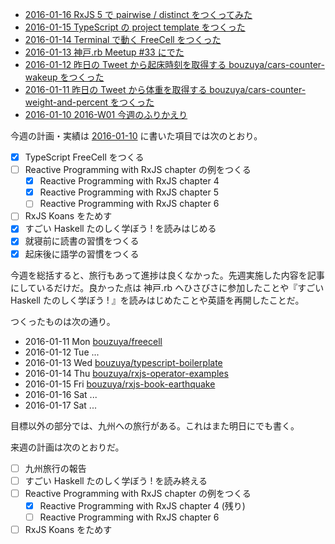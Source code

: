 - [2016-01-16 RxJS 5 で pairwise / distinct をつくってみた][2016-01-16]
- [2016-01-15 TypeScript の project template をつくった][2016-01-15]
- [2016-01-14 Terminal で動く FreeCell をつくった][2016-01-14]
- [2016-01-13 神戸.rb Meetup #33 にでた][2016-01-13]
- [2016-01-12 昨日の Tweet から起床時刻を取得する bouzuya/cars-counter-wakeup をつくった][2016-01-12]
- [2016-01-11 昨日の Tweet から体重を取得する bouzuya/cars-counter-weight-and-percent をつくった][2016-01-11]
- [2016-01-10 2016-W01 今週のふりかえり][2016-01-10]

今週の計画・実績は [2016-01-10][] に書いた項目では次のとおり。

- [x] TypeScript FreeCell をつくる
- [ ] Reactive Programming with RxJS chapter の例をつくる
  - [x] Reactive Programming with RxJS chapter 4
  - [x] Reactive Programming with RxJS chapter 5
  - [ ] Reactive Programming with RxJS chapter 6
- [ ] RxJS Koans をためす
- [x] すごい Haskell たのしく学ぼう ! を読みはじめる
- [x] 就寝前に読書の習慣をつくる
- [x] 起床後に語学の習慣をつくる

今週を総括すると、旅行もあって進捗は良くなかった。先週実施した内容を記事にしているだけだ。良かった点は 神戸.rb へひさびさに参加したことや『すごい Haskell たのしく学ぼう ! 』を読みはじめたことや英語を再開したことだ。

つくったものは次の通り。

- 2016-01-11 Mon [bouzuya/freecell][]
- 2016-01-12 Tue ...
- 2016-01-13 Wed [bouzuya/typescript-boilerplate][]
- 2016-01-14 Thu [bouzuya/rxjs-operator-examples][]
- 2016-01-15 Fri [bouzuya/rxjs-book-earthquake][]
- 2016-01-16 Sat ...
- 2016-01-17 Sat ...

目標以外の部分では、九州への旅行がある。これはまた明日にでも書く。

来週の計画は次のとおりだ。

- [ ] 九州旅行の報告
- [ ] すごい Haskell たのしく学ぼう ! を読み終える
- [ ] Reactive Programming with RxJS chapter の例をつくる
  - [x] Reactive Programming with RxJS chapter 4 (残り)
  - [ ] Reactive Programming with RxJS chapter 6
- [ ] RxJS Koans をためす

[2016-01-10]: http://blog.bouzuya.net/2016/01/10/
[2016-01-11]: http://blog.bouzuya.net/2016/01/11/
[2016-01-12]: http://blog.bouzuya.net/2016/01/12/
[2016-01-13]: http://blog.bouzuya.net/2016/01/13/
[2016-01-14]: http://blog.bouzuya.net/2016/01/14/
[2016-01-15]: http://blog.bouzuya.net/2016/01/15/
[2016-01-16]: http://blog.bouzuya.net/2016/01/16/
[bouzuya/freecell]: https://github.com/bouzuya/freecell
[bouzuya/rxjs-book-earthquake]: https://github.com/bouzuya/rxjs-book-earthquake
[bouzuya/rxjs-operator-examples]: https://github.com/bouzuya/rxjs-operator-examples
[bouzuya/typescript-boilerplate]: https://github.com/bouzuya/typescript-boilerplate
